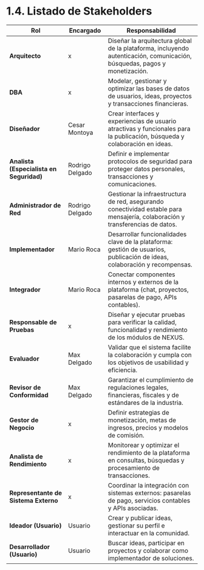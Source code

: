 # 1.4. Listado de Stakeholders

|Rol|Encargado|Responsabilidad|
|-|-|-|
| **Arquitecto**                           | x         | Diseñar la arquitectura global de la plataforma, incluyendo autenticación, comunicación, búsquedas, pagos y monetización.     |
| **DBA**                                  | x         | Modelar, gestionar y optimizar las bases de datos de usuarios, ideas, proyectos y transacciones financieras.                  |
| **Diseñador**                            | Cesar Montoya | Crear interfaces y experiencias de usuario atractivas y funcionales para la publicación, búsqueda y colaboración en ideas.    |
| **Analista (Especialista en Seguridad)** | Rodrigo Delgado | Definir e implementar protocolos de seguridad para proteger datos personales, transacciones y comunicaciones.                 |
| **Administrador de Red**                 | Rodrigo Delgado | Gestionar la infraestructura de red, asegurando conectividad estable para mensajería, colaboración y transferencias de datos. |
| **Implementador**                        | Mario Roca | Desarrollar funcionalidades clave de la plataforma: gestión de usuarios, publicación de ideas, colaboración y recompensas.    |
| **Integrador**                           | Mario Roca | Conectar componentes internos y externos de la plataforma (chat, proyectos, pasarelas de pago, APIs contables).               |
| **Responsable de Pruebas**               | x         | Diseñar y ejecutar pruebas para verificar la calidad, funcionalidad y rendimiento de los módulos de NEXUS.                    |
| **Evaluador**                            | Max Delgado | Validar que el sistema facilite la colaboración y cumpla con los objetivos de usabilidad y eficiencia.                        |
| **Revisor de Conformidad**               | Max Delgado | Garantizar el cumplimiento de regulaciones legales, financieras, fiscales y de estándares de la industria.                    |
| **Gestor de Negocio**                    | x         | Definir estrategias de monetización, metas de ingresos, precios y modelos de comisión.                                        |
| **Analista de Rendimiento**              | x         | Monitorear y optimizar el rendimiento de la plataforma en consultas, búsquedas y procesamiento de transacciones.              |
| **Representante de Sistema Externo**     | x         | Coordinar la integración con sistemas externos: pasarelas de pago, servicios contables y APIs asociadas.                      |
| **Ideador (Usuario)**                    | Usuario   | Crear y publicar ideas, gestionar su perfil e interactuar en la comunidad.                                                    |
| **Desarrollador (Usuario)**              | Usuario   | Buscar ideas, participar en proyectos y colaborar como implementador de soluciones.                                           |
